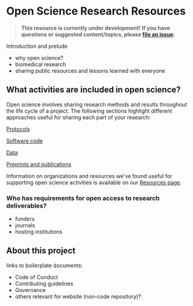 # Open Science Research Resources

> **This resource is currently under development!**
> **If you have questions or suggested content/topics, please [file an issue](https://github.com/chanzuckerberg/open-science/issues).**

Introduction and prelude
- why open science?
- biomedical research
- sharing public resources and lessons learned with everyone

## What activities are included in open science?

Open science involves sharing research methods and results throughout the life cycle of a project.
The following sections highlight different approaches useful for sharing each part of your research:

[Protocols](protocols.md)

[Software code](code.md)

[Data](data.md)

[Preprints and publications](publications.md)

Information on organizations and resources we've found useful for supporting
open science activities is available on our [Resources page](resources.md).

### Who has requirements for open access to research deliverables?

- funders
- journals
- hosting institutions

## About this project

links to boilerplate documents:
- Code of Conduct
- Contributing guidelines
- Governance
- others relevant for website (non-code repository)?
